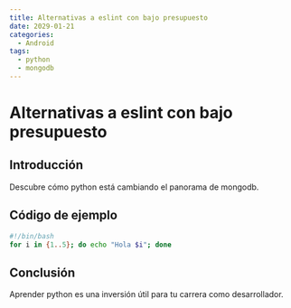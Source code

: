 ```yaml
---
title: Alternativas a eslint con bajo presupuesto
date: 2029-01-21
categories:
  - Android
tags:
  - python
  - mongodb
---
```


# Alternativas a eslint con bajo presupuesto

## Introducción

Descubre cómo python está cambiando el panorama de mongodb.

## Código de ejemplo

```bash
#!/bin/bash
for i in {1..5}; do echo "Hola $i"; done
```

## Conclusión

Aprender python es una inversión útil para tu carrera como desarrollador.